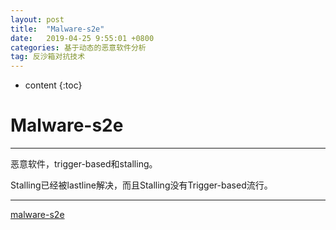 ```yaml
---
layout: post
title:  "Malware-s2e"
date:   2019-04-25 9:55:01 +0800
categories: 基于动态的恶意软件分析
tag: 反沙箱对抗技术
---
```

* content
{:toc}


# Malware-s2e

---

恶意软件，trigger-based和stalling。

Stalling已经被lastline解决，而且Stalling没有Trigger-based流行。

---

[malware-s2e](https://adrianherrera.github.io/post/malware-s2e/)

## 